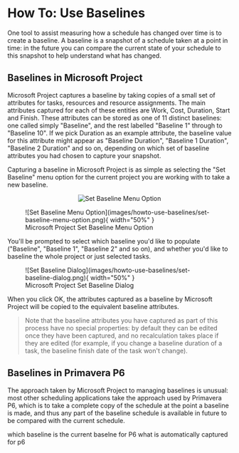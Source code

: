 # How To: Use Baselines

One tool to assist measuring how a schedule has changed over time is to create a
baseline. A baseline is a snapshot of a schedule taken at a point in time: in
the future you can compare the current state of your schedule to
this snapshot to help understand what has changed.

## Baselines in Microsoft Project

Microsoft Project captures a baseline by taking copies of a small set of
attributes for tasks, resources and resource assignments. The main attributes
captured for each of these entities are Work, Cost, Duration, Start and Finish.
These attributes can be stored as one of 11 distinct baselines: one called
simply "Baseline", and the rest labelled "Baseline 1" through to "Baseline 10".
If we pick Duration as an example attribute, the baseline value for this
attribute might appear as "Baseline Duration", "Baseline 1 Duration", "Baseline
2 Duration" and so on, depending on which set of baseline attributes you had
chosen to capture your snapshot.

Capturing a baseline in Microsoft Project is as simple as selecting the "Set
Baseline" menu option for the current project you are working with to take a
new baseline.


<p align="center"><img alt="Set Baseline Menu Option" src="/images/howto-use-baselines/set-baseline-menu-option.png" width="25%"/></p>

<figure markdown="span">
  ![Set Baseline Menu Option](images/howto-use-baselines/set-baseline-menu-option.png){ width="50%" }
  <figcaption>Microsoft Project Set Baseline Menu Option</figcaption>
</figure>

You'll be prompted to select which baseline you'd like to populate
("Baseline", "Baseline 1", "Baseline 2" and so on), and whether you'd like to
baseline the whole project or just selected tasks.

<figure markdown="span">
  ![Set Baseline Dialog](images/howto-use-baselines/set-baseline-dialog.png){ width="50%" }
  <figcaption>Microsoft Project Set Baseline Dialog</figcaption>
</figure>


When you click OK, the attributes captured as a baseline by Microsoft Project
will be copied to the equivalent baseline attributes.

> Note that the baseline attributes you have captured as part of this process
> have no special properties: by default they can be edited once they have been
> captured, and no recalculation takes place if they are edited (for example, if
> you change a baseline duration of a task, the baseline finish date of the task
> won't change).

## Baselines in Primavera P6

The approach taken by Microsoft Project to managing baselines is unusual: most
other scheduling applications take the approach used by Primavera P6, which is
to take a complete copy of the schedule at the point a baseline is made, and
thus any part of the baseline schedule is available in future to be compared
with the current schedule.


which baseline is the current baselne for P6
what is automatically captured for p6